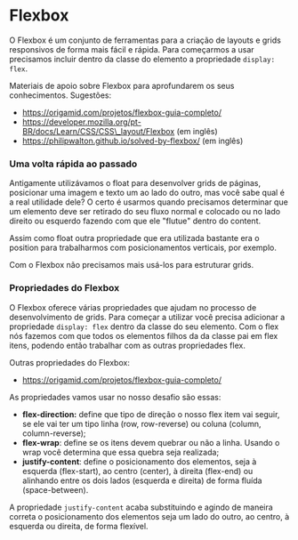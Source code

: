 # Flexbox

O Flexbox é um conjunto de ferramentas para a criação de layouts e grids responsivos de forma mais fácil e rápida. Para começarmos a usar precisamos incluir dentro da classe do elemento a propriedade `display: flex`.

Materiais de apoio sobre Flexbox para aprofundarem os seus conhecimentos. Sugestões:

- https://origamid.com/projetos/flexbox-guia-completo/
- https://developer.mozilla.org/pt-BR/docs/Learn/CSS/CSS\_layout/Flexbox (em inglês)
- https://philipwalton.github.io/solved-by-flexbox/ (em inglês)

### **Uma volta rápida ao passado**

Antigamente utilizávamos o float para desenvolver grids de páginas, posicionar uma imagem e texto um ao lado do outro, mas você sabe qual é a real utilidade dele? O certo é usarmos quando precisamos determinar que um elemento deve ser retirado do seu fluxo normal e colocado ou no lado direito ou esquerdo fazendo com que ele "flutue" dentro do content.

Assim como float outra propriedade que era utilizada bastante era o position para trabalharmos com posicionamentos verticais, por exemplo.

Com o Flexbox não precisamos mais usá-los para estruturar grids.

### **Propriedades do Flexbox**

O Flexbox oferece várias propriedades que ajudam no processo de desenvolvimento de grids. Para começar a utilizar você precisa adicionar a propriedade `display: flex` dentro da classe do seu elemento. Com o flex nós fazemos com que todos os elementos filhos da da classe pai em flex itens, podendo então trabalhar com as outras propriedades flex.

Outras propriedades do Flexbox:
- https://origamid.com/projetos/flexbox-guia-completo/

As propriedades vamos usar no nosso desafio são essas:

- **flex-direction:** define que tipo de direção o nosso flex item vai seguir, se ele vai ter um tipo linha \(row, row-reverse\) ou coluna \(column, column-reverse\);
- **flex-wrap**: define se os itens devem quebrar ou não a linha. Usando o wrap você determina que essa quebra seja realizada;
- **justify-content**: define o posicionamento dos elementos, seja à esquerda \(flex-start\), ao centro \(center\), à direita \(flex-end\) ou alinhando entre os dois lados \(esquerda e direita\) de forma fluída \(space-between\).

A propriedade `justify-content` acaba substituindo e agindo de maneira correta o posicionamento dos elementos seja um lado do outro, ao centro, à esquerda ou direita, de forma flexível.
